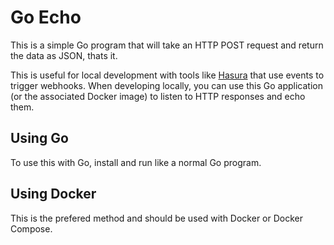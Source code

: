 # Go Echo

This is a simple Go program that will take an HTTP POST request and return the data as JSON, thats it.

This is useful for local development with tools like [Hasura](https://hasura.io/all-features#triggerWebhooks) that use events to trigger webhooks. When developing locally, you can use this Go application (or the associated Docker image) to listen to HTTP responses and echo them.

## Using Go

To use this with Go, install and run like a normal Go program.

## Using Docker

This is the prefered method and should be used with Docker or Docker Compose.

```

```

